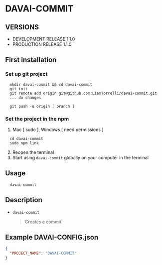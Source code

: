 # DAVAI-COMMIT

## VERSIONS
 - DEVELOPMENT RELEASE 1.1.0
 - PRODUCTION RELEASE 1.1.0

## First installation

### Set up git project
```shell
  mkdir davai-commit && cd davai-commit
  git init
  git remote add origin git@github.com:LiamTorrelli/davai-commit.git
  ... do changes

  git push -u origin [ branch ]

```

### Set the project in the npm
1) Mac [ sudo ], Windows [ need permissions ]
```shell
  cd davai-commit
  sudo npm link
```
2) Reopen the terminal
3) Start using `davai-commit` globally on your computer in the terminal

## Usage
```shell
  davai-commit
```
## Description
- `davai-commit`
  > Creates a commit

## Example DAVAI-CONFIG.json
```json
{
  "PROJECT_NAME": "DAVAI-COMMIT"
}
```

